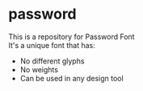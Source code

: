 # password
This is a repository for Password Font<br/>
It's a unique font that has:
- No different glyphs
- No weights
- Can be used in any design tool


